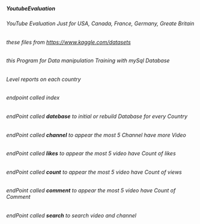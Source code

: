 #####  YoutubeEvaluation
###### YouTube Evaluation Just for USA, Canada, France, Germany, Greate Britain
###### these files from https://www.kaggle.com/datasets
###### this Program for Data manipulation Training with mySql Database
######  Level reports on each country 
######   endpoint called index
######   endPoint called **datebase** to initial or rebuild  Database for every Country
######   endPoint called **channel**  to appear the most 5 Channel have more Video
######   endPoint called **likes**  to appear the most 5 video  have Count of likes
######   endPoint called **count** to appear the most 5 video  have Count of views
######   endPoint called  **comment** to appear the most 5 video  have Count of Comment
######   endPoint called  **search** to search video and channel
